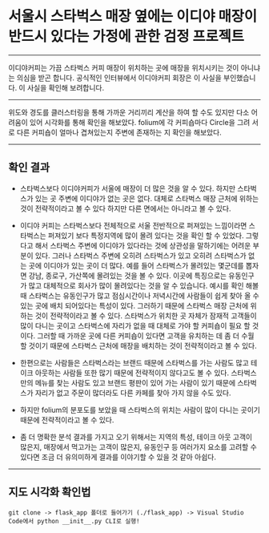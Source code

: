 # 서울시 스타벅스 매장 옆에는 이디야 매장이 반드시 있다는 가정에 관한 검정 프로젝트

---

이디야커피는 가끔 스타벅스 커피 매장이 위치하는 곳에 매장을 위치시키는 것이 아니냐는 의심을 받곤 합니다.
공식적인 인터뷰에서 이디야커피 회장은 이 사실을 부인했습니다.
이 사실을 확인해 보려합니다.

---

위도와 경도를 클러스터링을 통해 가까운 거리끼리 계산을 하여 할 수도 있지만 다소 어려움이 있어 시각화를 통해 확인을 해보았다. 
folium에 각 커피숍마다 Circle을 그려 서로 다른 커피숍이 얼마나 겹쳐있는지 주변에 존재하는 지 확인을 해보았다.

---

## **확인 결과**
- 스타벅스보다 이디야커피가 서울에 매장이 더 많은 것을 알 수 있다. 하지만 스타벅스가 있는 곳 주변에 이디야가 없는 곳은 없다.
대체로 스타벅스 매장 근처에 위하는 것이 전략적이라고 볼 수 있다 하지만 다른 면에서는 아니라고 볼 수 있다.

- 이디야 커피는 스타벅스보다 전체적으로 서울 전반적으로 퍼져있는 느낌이라면 스타벅스는 퍼져있기 보다 특정지역에 많이 몰려 있다는 것을 확인 할 수 있었다. 그렇다고 해서 스타벅스 주변에 이디야가 있다라는 것에 상관성을 말하기에는 어려운 부분이 있다. 
그러나 스타벅스 주변에 오히려 스타벅스가 있고 오히려 스타벅스가 없는 곳에 이디야가 있는 곳이 더 많다.
예를 들어 스타벅스가 몰려있는 몇군데를 뽑자면 강남, 종로구, 가산쪽에 몰려있는 것을 볼 수 있다. 이곳에 특징으로는 유동인구가 많고 대체적으로 회사가 많이 몰려있다는 것을 알 수 있습니다.
예시를 확인 해볼 때 스타벅스는 유동인구가 많고 점심시간이나 저녁시간에 사람들이 쉽게 찾아 올 수 있는 곳에 배치 되어있다는 특성이 있다. 
그러하기 때문에 스타벅스 매장 근처에 위하는 것이 전략적이라고 볼 수 있다.
스타벅스가 위치한 곳 자체가 잠재적 고객들이 많이 다니는 곳이고 스타벅스에 자리가 없을 때 대체로 가야 할 커피숍이 필요 할 것이다. 그러할 때 가까운 곳에 다른 커피숍이 있다면 고객을 유치하는 데 좀 더 수월 할 것이기 때문에 스타벅스 근처에 매장을 배치하는 것이 전략적이라고 볼 수 있다.

- 한편으로는 사람들은 스타벅스라는 브랜드 때문에 스타벅스를 가는 사람도 많고 테이크 아웃하는 사람들 또한 많기 때문에 전략적이지 않다고도 볼 수 있다. 스타벅스만의 메뉴를 찾는 사람도 있고 브랜드 평판이 있어 가는 사람이 있기 때문에 스타벅스가 자리가 없고 주문이 많더라도 다른 카페를 찾아 가지 않을 수도 있다. 

- 하지만 folium의 분포도를 보았을 때 스타벅스의 위치는 사람이 많이 다니는 곳이기 때문에 전략적이라고 볼 수 있다. 


- 좀 더 명확한 분석 결과를 가지고 오기 위해서는 지역의 특성, 테이크 아웃 고객이 많은지, 매장에서 먹고가는 고객이 많은지, 유동인구 등 여러가지 요소를 고려할 수 있다면 조금 더 유의미하게 결과를 이야기할 수 있을 것 같아 아쉽다.

--- 

## **지도 시각화 확인법**

`git clone -> flask_app 폴더로 들어가기 (./flask_app) -> Visual Studio Code에서 python __init__.py CLI로 실행!`
